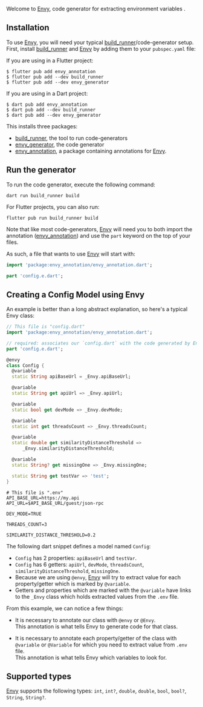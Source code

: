 Welcome to [Envy], code generator for extracting environment variables .

## Installation

To use [Envy], you will need your typical [build_runner]/code-generator setup.\
First, install [build_runner] and [Envy] by adding them to your `pubspec.yaml` file:

If you are using in a Flutter project:

```console
$ flutter pub add envy_annotation
$ flutter pub add --dev build_runner
$ flutter pub add --dev envy_generator
```

If you are using in a Dart project:

```console
$ dart pub add envy_annotation
$ dart pub add --dev build_runner
$ dart pub add --dev envy_generator
```

This installs three packages:

- [build_runner](https://pub.dev/packages/build_runner), the tool to run code-generators
- [envy_generator], the code generator
- [envy_annotation], a package containing annotations for [Envy].

## Run the generator

To run the code generator, execute the following command:

```
dart run build_runner build
```

For Flutter projects, you can also run:

```
flutter pub run build_runner build
```

Note that like most code-generators, [Envy] will need you to both import the annotation ([envy_annotation])
and use the `part` keyword on the top of your files.

As such, a file that wants to use [Envy] will start with:

```dart
import 'package:envy_annotation/envy_annotation.dart';

part 'config.e.dart';
```

## Creating a Config Model using Envy

An example is better than a long abstract explanation, so here's a typical Envy class:

```dart
// This file is "config.dart"
import 'package:envy_annotation/envy_annotation.dart';

// required: associates our `config.dart` with the code generated by Envy
part 'config.e.dart';

@envy
class Config {
  @variable
  static String apiBaseUrl = _Envy.apiBaseUrl;

  @variable
  static String get apiUrl => _Envy.apiUrl;

  @variable
  static bool get devMode => _Envy.devMode;

  @variable
  static int get threadsCount => _Envy.threadsCount;

  @variable
  static double get similarityDistanceThreshold =>
      _Envy.similarityDistanceThreshold;

  @variable
  static String? get missingOne => _Envy.missingOne;

  static String get testVar => 'test';
}
```

```dosini
# This file is ".env"
API_BASE_URL=https://my.api
API_URL=$API_BASE_URL/guest/json-rpc

DEV_MODE=TRUE

THREADS_COUNT=3

SIMILARITY_DISTANCE_THRESHOLD=0.2
```

The following dart snippet defines a model named `Config`:

- `Config` has 2 properties: `apiBaseUrl` and `testVar`.
- `Config` has 6 getters: `apiUrl`, `devMode`, `threadsCount`, `similarityDistanceThreshold`, `missingOne`.
- Because we are using `@envy`, [Envy] will try to extract value for each property/getter which is marked by `@variable`.
- Getters and properties which are marked with the `@variable` have links to the `_Envy` class which holds extracted values from the `.env` file.

From this example, we can notice a few things:

- It is necessary to annotate our class with `@envy` or `@Envy`.  
  This annotation is what tells Envy to generate code for that class.

- It is necessary to annotate each property/getter of the class with `@variable` or `@Variable` for which you need to extract value from `.env` file.  
  This annotation is what tells Envy which variables to look for.

## Supported types

[Envy] supports the following types: `int`, `int?`, `double`, `double`, `bool`, `bool?`, `String`, `String?`.

[build_runner]: https://pub.dev/packages/build_runner
[envy]: https://pub.dev/packages/envy_generator
[envy_generator]: https://pub.dev/packages/envy_generator
[envy_annotation]: https://pub.dev/packages/envy_annotation